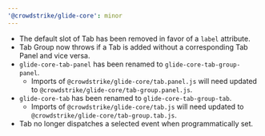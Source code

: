 ```yaml
---
'@crowdstrike/glide-core': minor
---
```


- The default slot of Tab has been removed in favor of a `label` attribute.
- Tab Group now throws if a Tab is added without a corresponding Tab Panel and vice versa.
- `glide-core-tab-panel` has been renamed to `glide-core-tab-group-panel`.
  - Imports of `@crowdstrike/glide-core/tab.panel.js` will need updated to `@crowdstrike/glide-core/tab-group.panel.js`.
- `glide-core-tab` has been renamed to `glide-core-tab-group-tab`.
  - Imports of `@crowdstrike/glide-core/tab.js` will need updated to `@crowdstrike/glide-core/tab-group.tab.js`.
- Tab no longer dispatches a selected event when programmatically set.

